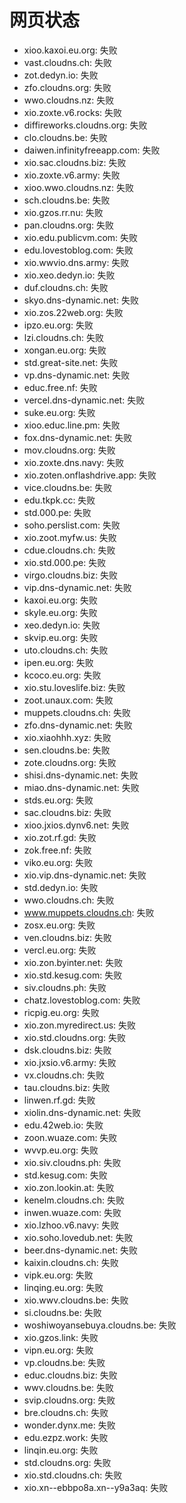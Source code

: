 # 网页状态
- xioo.kaxoi.eu.org: 失败
- vast.cloudns.ch: 失败
- zot.dedyn.io: 失败
- zfo.cloudns.org: 失败
- wwo.cloudns.nz: 失败
- xio.zoxte.v6.rocks: 失败
- diffireworks.cloudns.org: 失败
- clo.cloudns.be: 失败
- daiwen.infinityfreeapp.com: 失败
- xio.sac.cloudns.biz: 失败
- xio.zoxte.v6.army: 失败
- xioo.wwo.cloudns.nz: 失败
- sch.cloudns.be: 失败
- xio.gzos.rr.nu: 失败
- pan.cloudns.org: 失败
- xio.edu.publicvm.com: 失败
- edu.lovestoblog.com: 失败
- xio.wwvio.dns.army: 失败
- xio.xeo.dedyn.io: 失败
- duf.cloudns.ch: 失败
- skyo.dns-dynamic.net: 失败
- xio.zos.22web.org: 失败
- ipzo.eu.org: 失败
- lzi.cloudns.ch: 失败
- xongan.eu.org: 失败
- std.great-site.net: 失败
- vp.dns-dynamic.net: 失败
- educ.free.nf: 失败
- vercel.dns-dynamic.net: 失败
- suke.eu.org: 失败
- xioo.educ.line.pm: 失败
- fox.dns-dynamic.net: 失败
- mov.cloudns.org: 失败
- xio.zoxte.dns.navy: 失败
- xio.zoten.onflashdrive.app: 失败
- vice.cloudns.be: 失败
- edu.tkpk.cc: 失败
- std.000.pe: 失败
- soho.perslist.com: 失败
- xio.zoot.myfw.us: 失败
- cdue.cloudns.ch: 失败
- xio.std.000.pe: 失败
- virgo.cloudns.biz: 失败
- vip.dns-dynamic.net: 失败
- kaxoi.eu.org: 失败
- skyle.eu.org: 失败
- xeo.dedyn.io: 失败
- skvip.eu.org: 失败
- uto.cloudns.ch: 失败
- ipen.eu.org: 失败
- kcoco.eu.org: 失败
- xio.stu.loveslife.biz: 失败
- zoot.unaux.com: 失败
- muppets.cloudns.ch: 失败
- zfo.dns-dynamic.net: 失败
- xio.xiaohhh.xyz: 失败
- sen.cloudns.be: 失败
- zote.cloudns.org: 失败
- shisi.dns-dynamic.net: 失败
- miao.dns-dynamic.net: 失败
- stds.eu.org: 失败
- sac.cloudns.biz: 失败
- xioo.jxios.dynv6.net: 失败
- xio.zot.rf.gd: 失败
- zok.free.nf: 失败
- viko.eu.org: 失败
- xio.vip.dns-dynamic.net: 失败
- std.dedyn.io: 失败
- wwo.cloudns.ch: 失败
- www.muppets.cloudns.ch: 失败
- zosx.eu.org: 失败
- ven.cloudns.biz: 失败
- vercl.eu.org: 失败
- xio.zon.byinter.net: 失败
- xio.std.kesug.com: 失败
- siv.cloudns.ph: 失败
- chatz.lovestoblog.com: 失败
- ricpig.eu.org: 失败
- xio.zon.myredirect.us: 失败
- xio.std.cloudns.org: 失败
- dsk.cloudns.biz: 失败
- xio.jxsio.v6.army: 失败
- vx.cloudns.ch: 失败
- tau.cloudns.biz: 失败
- linwen.rf.gd: 失败
- xiolin.dns-dynamic.net: 失败
- edu.42web.io: 失败
- zoon.wuaze.com: 失败
- wvvp.eu.org: 失败
- xio.siv.cloudns.ph: 失败
- std.kesug.com: 失败
- xio.zon.lookin.at: 失败
- kenelm.cloudns.ch: 失败
- inwen.wuaze.com: 失败
- xio.lzhoo.v6.navy: 失败
- xio.soho.lovedub.net: 失败
- beer.dns-dynamic.net: 失败
- kaixin.cloudns.ch: 失败
- vipk.eu.org: 失败
- linqing.eu.org: 失败
- xio.wwv.cloudns.be: 失败
- si.cloudns.be: 失败
- woshiwoyansebuya.cloudns.be: 失败
- xio.gzos.link: 失败
- vipn.eu.org: 失败
- vp.cloudns.be: 失败
- educ.cloudns.biz: 失败
- wwv.cloudns.be: 失败
- svip.cloudns.org: 失败
- bre.cloudns.ch: 失败
- wonder.dynx.me: 失败
- edu.ezpz.work: 失败
- linqin.eu.org: 失败
- std.cloudns.org: 失败
- xio.std.cloudns.ch: 失败
- xio.xn--ebbpo8a.xn--y9a3aq: 失败
